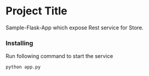 # Project Title

Sample-Flask-App which expose Rest service for Store.



### Installing

Run following command to start the service

```
python app.py
```



